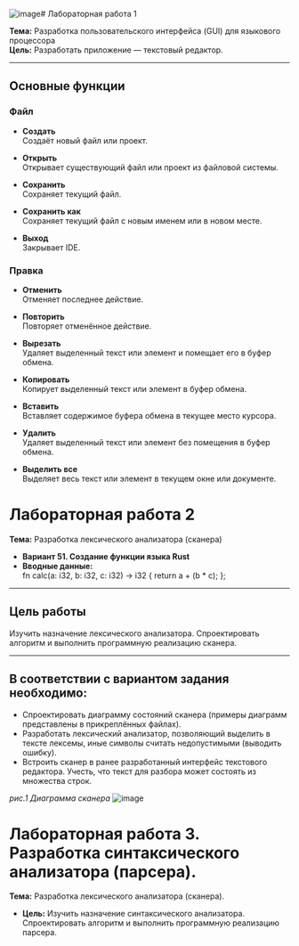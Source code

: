 ![image](https://github.com/user-attachments/assets/f029cbab-fbef-409a-95c0-0ef4d1dea0ae)# Лабораторная работа 1

**Тема:** Разработка пользовательского интерфейса (GUI) для языкового процессора  
**Цель:** Разработать приложение — текстовый редактор.

---

## Основные функции

### Файл

- **Создать**  
  Создаёт новый файл или проект.

- **Открыть**  
  Открывает существующий файл или проект из файловой системы.

- **Сохранить**  
  Сохраняет текущий файл.

- **Сохранить как**  
  Сохраняет текущий файл с новым именем или в новом месте.

- **Выход**  
  Закрывает IDE.

### Правка

- **Отменить**  
  Отменяет последнее действие.

- **Повторить**  
  Повторяет отменённое действие.

- **Вырезать**  
  Удаляет выделенный текст или элемент и помещает его в буфер обмена.

- **Копировать**  
  Копирует выделенный текст или элемент в буфер обмена.

- **Вставить**  
  Вставляет содержимое буфера обмена в текущее место курсора.

- **Удалить**  
  Удаляет выделенный текст или элемент без помещения в буфер обмена.

- **Выделить все**  
  Выделяет весь текст или элемент в текущем окне или документе.

# Лабораторная работа 2

**Тема:** Разработка лексического анализатора (сканера)  

- **Вариант 51. Создание функции языка Rust**
- **Вводные данные:**  
  fn calc(a: i32, b: i32, c: i32) -> i32 {
    return a + (b * c);
};

---

## Цель работы

Изучить назначение лексического анализатора. Спроектировать алгоритм и выполнить программную реализацию сканера.

---

## В соответствии с вариантом задания необходимо:

- Спроектировать диаграмму состояний сканера (примеры диаграмм представлены в прикреплённых файлах).
- Разработать лексический анализатор, позволяющий выделить в тексте лексемы, иные символы считать недопустимыми (выводить ошибку).
- Встроить сканер в ранее разработанный интерфейс текстового редактора. Учесть, что текст для разбора может состоять из множества строк.

_рис.1 Диаграмма сканера_
![image](https://github.com/user-attachments/assets/a5fe1bde-18c3-4dc3-ac28-1b8e906e7fa0)



# Лабораторная работа 3. Разработка синтаксического анализатора (парсера).

**Тема:** Разработка лексического анализатора (сканера).

- **Цель:** Изучить назначение синтаксического анализатора. Спроектировать алгоритм и выполнить программную реализацию парсера.
